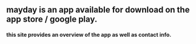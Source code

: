 ## mayday is an app available for download on the app store / google play.
#### this site provides an overview of the app as well as contact info.

